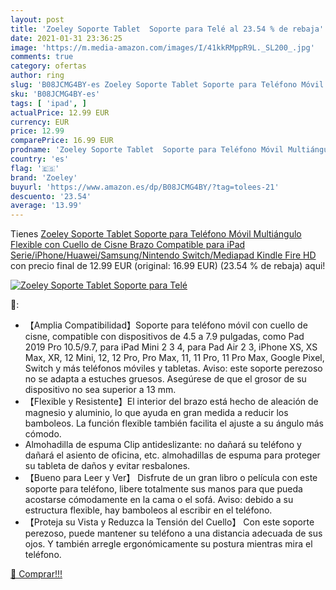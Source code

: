 ```yaml
---
layout: post
title: 'Zoeley Soporte Tablet  Soporte para Telé al 23.54 % de rebaja'
date: 2021-01-31 23:36:25
image: 'https://m.media-amazon.com/images/I/41kkRMppR9L._SL200_.jpg'
comments: true
category: ofertas
author: ring
slug: 'B08JCMG4BY-es Zoeley Soporte Tablet Soporte para Teléfono Móvil...'
sku: 'B08JCMG4BY-es'
tags: [ 'ipad', ]
actualPrice: 12.99 EUR
currency: EUR
price: 12.99
comparePrice: 16.99 EUR
prodname: 'Zoeley Soporte Tablet  Soporte para Teléfono Móvil Multiángulo Flexible con Cuello de Cisne Brazo  Compatible para iPad Serie/iPhone/Huawei/Samsung/Nintendo Switch/Mediapad Kindle Fire HD'
country: 'es'
flag: '🇪🇸'
brand: 'Zoeley'
buyurl: 'https://www.amazon.es/dp/B08JCMG4BY/?tag=tolees-21'
descuento: '23.54'
average: '13.99'
---
```


Tienes [Zoeley Soporte Tablet  Soporte para Teléfono Móvil Multiángulo Flexible con Cuello de Cisne Brazo  Compatible para iPad Serie/iPhone/Huawei/Samsung/Nintendo Switch/Mediapad Kindle Fire HD](https://www.amazon.es/dp/B08JCMG4BY/?tag=tolees-21) con precio final de  12.99 EUR (original: 16.99 EUR) (23.54 %  de rebaja) aqui!

[![Zoeley Soporte Tablet  Soporte para Telé](https://m.media-amazon.com/images/I/41kkRMppR9L._SL200_.jpg)](https://www.amazon.es/dp/B08JCMG4BY/?tag=tolees-21)

🔎:

- 【Amplia Compatibilidad】Soporte para teléfono móvil con cuello de cisne, compatible con dispositivos de 4.5 a 7.9 pulgadas, como Pad 2019 Pro 10.5/9.7, para iPad Mini 2 3 4, para Pad Air 2 3, iPhone XS, XS Max, XR, 12 Mini, 12, 12 Pro, Pro Max, 11, 11 Pro, 11 Pro Max, Google Pixel, Switch y más teléfonos móviles y tabletas. Aviso: este soporte perezoso no se adapta a estuches gruesos. Asegúrese de que el grosor de su dispositivo no sea superior a 13 mm.
- 【Flexible y Resistente】El interior del brazo está hecho de aleación de magnesio y aluminio, lo que ayuda en gran medida a reducir los bamboleos. La función flexible también facilita el ajuste a su ángulo más cómodo.
- Almohadilla de espuma Clip antideslizante: no dañará su teléfono y dañará el asiento de oficina, etc. almohadillas de espuma para proteger su tableta de daños y evitar resbalones.
- 【Bueno para Leer y Ver】 Disfrute de un gran libro o película con este soporte para teléfono, libere totalmente sus manos para que pueda acostarse cómodamente en la cama o el sofá. Aviso: debido a su estructura flexible, hay bamboleos al escribir en el teléfono.
- 【Proteja su Vista y Reduzca la Tensión del Cuello】 Con este soporte perezoso, puede mantener su teléfono a una distancia adecuada de sus ojos. Y también arregle ergonómicamente su postura mientras mira el teléfono.

[🛒 Comprar!!!](https://www.amazon.es/dp/B08JCMG4BY/?tag=tolees-21)
